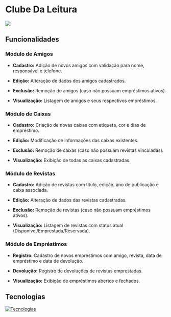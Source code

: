 
# Clube Da Leitura

![](https://imgur.com/a/jFovSoN.gif)

##  Funcionalidades
### Módulo de Amigos
- **Cadastro:** Adição de novos amigos com validação para nome, responsável e telefone.

- **Edição:** Alteração de dados dos amigos cadastrados.

- **Exclusão:** Remoção de amigos (caso não possuam empréstimos ativos).

- **Visualização:** Listagem de amigos e seus respectivos empréstimos.



### Módulo de Caixas
- **Cadastro:** Criação de novas caixas com etiqueta, cor e dias de empréstimo.

- **Edição:** Modificação de informações das caixas existentes.

- **Exclusão:** Remoção de caixas (caso não possuam revistas vinculadas).

- **Visualização:** Exibição de todas as caixas cadastradas.




### Módulo de Revistas
- **Cadastro:** Adição de revistas com título, edição, ano de publicação e caixa associada.

- **Edição:** Alteração de dados das revistas cadastradas.

- **Exclusão:** Remoção de revistas (caso não possuam empréstimos ativos).

- **Visualização:** Listagem de revistas com status atual (Disponível/Emprestada/Reservada).


### Módulo de Empréstimos
- **Registro:** Cadastro de novos empréstimos com amigo, revista, data de empréstimo e data de devolução.

- **Devolução:** Registro de devoluções de revistas emprestadas.

- **Visualização:** Exibição de empréstimos abertos e fechados.

## Tecnologias

[![Tecnologias](https://skillicons.dev/icons?i=cs,dotnet,visualstudio,git,github)](https://skillicons.dev)
